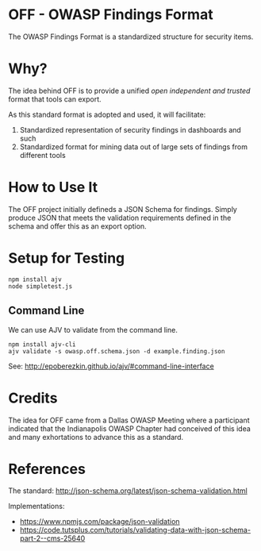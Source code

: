 # OFF - OWASP Findings Format

The OWASP Findings Format is a standardized structure for security items.

# Why?

The idea behind OFF is to provide a unified *open independent and trusted* format that tools can export.

As this standard format is adopted and used, it will facilitate: 
1. Standardized representation of security findings in dashboards and such
2. Standardized format for mining data out of large sets of findings from different tools

# How to Use It

The OFF project initially defineds a JSON Schema for findings.  Simply produce JSON that meets the validation requirements defined in the schema and offer this as an export option.

# Setup for Testing

```
npm install ajv
node simpletest.js
```

## Command Line

We can use AJV to validate from the command line.
```
npm install ajv-cli
ajv validate -s owasp.off.schema.json -d example.finding.json
```
See:  http://epoberezkin.github.io/ajv/#command-line-interface

# Credits

The idea for OFF came from a Dallas OWASP Meeting where a participant indicated that the Indianapolis OWASP
Chapter had conceived of this idea and many exhortations to advance this as a standard.

# References

The standard:  http://json-schema.org/latest/json-schema-validation.html

Implementations: 
* https://www.npmjs.com/package/json-validation
* https://code.tutsplus.com/tutorials/validating-data-with-json-schema-part-2--cms-25640



